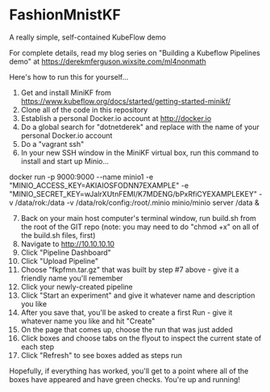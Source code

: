# FashionMnistKF
A really simple, self-contained KubeFlow demo

For complete details, read my blog series on "Building a Kubeflow Pipelines demo" at https://derekmferguson.wixsite.com/ml4nonmath

Here's how to run this for yourself...

1) Get and install MiniKF from https://www.kubeflow.org/docs/started/getting-started-minikf/
2) Clone all of the code in this repository
3) Establish a personal Docker.io account at http://docker.io
4) Do a global search for "dotnetderek" and replace with the name of your personal Docker.io account
5) Do a "vagrant ssh"
6) In your new SSH window in the MiniKF virtual box, run this command to install and start up Minio...

docker run -p 9000:9000 --name minio1 -e "MINIO_ACCESS_KEY=AKIAIOSFODNN7EXAMPLE" -e "MINIO_SECRET_KEY=wJalrXUtnFEMI/K7MDENG/bPxRfiCYEXAMPLEKEY" -v /data/rok:/data -v /data/rok/config:/root/.minio minio/minio server /data &

7) Back on your main host computer's terminal window, run build.sh from the root of the GIT repo (note: you may need to do "chmod +x" on all of the build.sh files, first)
8) Navigate to http://10.10.10.10
9) Click "Pipeline Dashboard"
10) Click "Upload Pipeline"
11) Choose "fkpfmn.tar.gz" that was built by step #7 above - give it a friendly name you'll remember
12) Click your newly-created pipeline
13) Click "Start an experiment" and give it whatever name and description you like
14) After you save that, you'll be asked to create a first Run - give it whatever name you like and hit "Create"
15) On the page that comes up, choose the run that was just added
16) Click boxes and choose tabs on the flyout to inspect the current state of each step
17) Click "Refresh" to see boxes added as steps run

Hopefully, if everything has worked, you'll get to a point where all of the boxes have appeared and have green checks.  You're up and running!